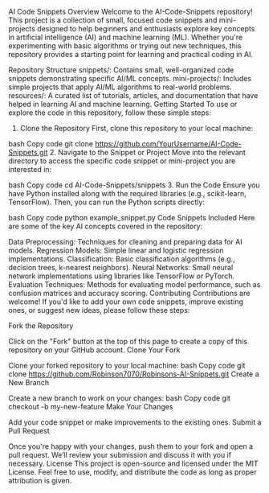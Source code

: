 AI Code Snippets
Overview
Welcome to the AI-Code-Snippets repository! This project is a collection of small, focused code snippets and mini-projects designed to help beginners and enthusiasts explore key concepts in artificial intelligence (AI) and machine learning (ML). Whether you're experimenting with basic algorithms or trying out new techniques, this repository provides a starting point for learning and practical coding in AI.

Repository Structure
snippets/: Contains small, well-organized code snippets demonstrating specific AI/ML concepts.
mini-projects/: Includes simple projects that apply AI/ML algorithms to real-world problems.
resources/: A curated list of tutorials, articles, and documentation that have helped in learning AI and machine learning.
Getting Started
To use or explore the code in this repository, follow these simple steps:

1. Clone the Repository
First, clone this repository to your local machine:

bash
Copy code
git clone https://github.com/YourUsername/AI-Code-Snippets.git
2. Navigate to the Snippet or Project
Move into the relevant directory to access the specific code snippet or mini-project you are interested in:

bash
Copy code
cd AI-Code-Snippets/snippets
3. Run the Code
Ensure you have Python installed along with the required libraries (e.g., scikit-learn, TensorFlow). Then, you can run the Python scripts directly:

bash
Copy code
python example_snippet.py
Code Snippets Included
Here are some of the key AI concepts covered in the repository:

Data Preprocessing: Techniques for cleaning and preparing data for AI models.
Regression Models: Simple linear and logistic regression implementations.
Classification: Basic classification algorithms (e.g., decision trees, k-nearest neighbors).
Neural Networks: Small neural network implementations using libraries like TensorFlow or PyTorch.
Evaluation Techniques: Methods for evaluating model performance, such as confusion matrices and accuracy scoring.
Contributing
Contributions are welcome! If you'd like to add your own code snippets, improve existing ones, or suggest new ideas, please follow these steps:

Fork the Repository

Click on the "Fork" button at the top of this page to create a copy of this repository on your GitHub account.
Clone Your Fork

Clone your forked repository to your local machine:
bash
Copy code
git clone https://github.com/Robinson7070/Robinsons-AI-Snippets.git
Create a New Branch

Create a new branch to work on your changes:
bash
Copy code
git checkout -b my-new-feature
Make Your Changes

Add your code snippet or make improvements to the existing ones.
Submit a Pull Request

Once you're happy with your changes, push them to your fork and open a pull request. We’ll review your submission and discuss it with you if necessary.
License
This project is open-source and licensed under the MIT License. Feel free to use, modify, and distribute the code as long as proper attribution is given.
